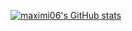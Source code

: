 [![maximi06's GitHub stats](https://github-readme-stats.vercel.app/api?username=maximi06)](https://github.com/anuraghazra/github-readme-stats)

